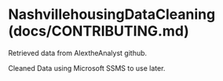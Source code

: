 # NashvillehousingDataCleaning (docs/CONTRIBUTING.md)
Retrieved data from AlextheAnalyst github.

Cleaned Data using Microsoft SSMS to use later.
